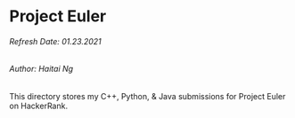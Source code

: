 # Project Euler 
###### Refresh Date: 01.23.2021 
###### Author: Haitai Ng 

This directory stores my C++, Python, & Java submissions for Project Euler on HackerRank.
